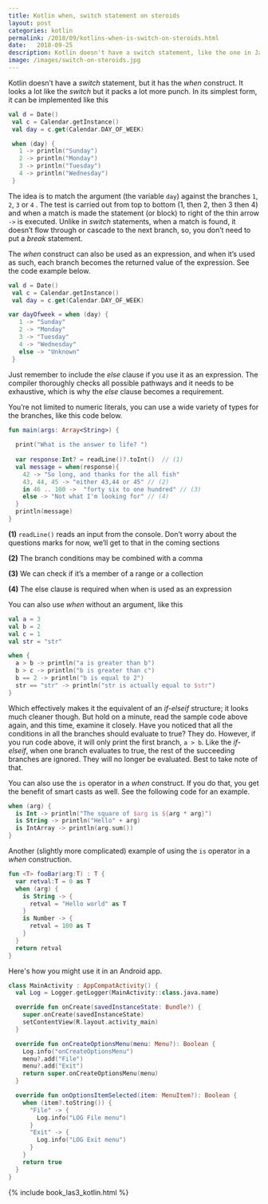 ```yaml
---
title: Kotlin when, switch statement on steroids
layout: post
categories: kotlin
permalink: /2018/09/kotlins-when-is-switch-on-steroids.html 
date:   2018-09-25 
description: Kotlin doesn't have a switch statement, like the one in Java. But, it has the when construct. You can use it either as a statement or expression. It's got superpowers
image: /images/switch-on-steroids.jpg
---
```


Kotlin doesn’t have a _switch_ statement, but it has the _when_ construct. It looks a lot like the _switch_ but it packs a lot more punch. In its simplest form, it can be implemented like this

```kotlin
val d = Date()
 val c = Calendar.getInstance()
 val day = c.get(Calendar.DAY_OF_WEEK)

 when (day) {
   1 -> println("Sunday")
   2 -> println("Monday")
   3 -> println("Tuesday")
   4 -> println("Wednesday")
 }
```

The idea is to match the argument (the variable `day`) against the branches `1`, `2`, `3` or `4` . The test is carried out from top to bottom (1, then 2, then 3 then 4) and when a match is made the statement (or block) to right of the thin arrow `->` is executed. Unlike in _switch_ statements, when a match is found, it doesn’t flow through or cascade to the next branch, so, you don’t need to put a _break_ statement.

The _when_ construct can also be used as an expression, and when it’s used as such, each branch becomes the returned value of the expression. See the code example below.

```kotlin
val d = Date()
 val c = Calendar.getInstance()
 val day = c.get(Calendar.DAY_OF_WEEK)

var dayOfweek = when (day) {
   1 -> "Sunday"
   2 -> "Monday"
   3 -> "Tuesday"
   4 -> "Wednesday"
   else -> "Unknown"
 } 
```

Just remember to include the _else_ clause if you use it as an expression. The compiler thoroughly checks all possible pathways and it needs to be exhaustive, which is why the _else_ clause becomes a requirement.

You’re not limited to numeric literals, you can use a wide variety of types for the branches, like this code below.

```kotlin
fun main(args: Array<String>) {
    
  print("What is the answer to life? ")
  
  var response:Int? = readLine()?.toInt()  // (1)                                                 
  val message = when(response){
    42 -> "So long, and thanks for the all fish"
    43, 44, 45 -> "either 43,44 or 45" // (2)   
    in 46 .. 100 ->  "forty six to one hundred" // (3)    
    else -> "Not what I'm looking for" // (4)   
  }
  println(message)
}
```

**(1)** `readLine()` reads an input from the console. Don’t worry about the questions marks for now, we’ll get to that in the coming sections

**(2)** The branch conditions may be combined with a comma

**(3)** We can check if it’s a member of a range or a collection

**(4)** The else clause is required when when is used as an expression

You can also use _when_ without an argument, like this

```kotlin
val a = 3
val b = 2
val c = 1
val str = "str"

when {
  a > b -> println("a is greater than b")
  b > c -> println("b is greater than c")
  b == 2 -> println("b is equal to 2")
  str == "str" -> println("str is actually equal to $str")
}
```

Which effectively makes it the equivalent of an _if-elseif_ structure; it looks much cleaner though. But hold on a minute, read the sample code above again, and this time, examine it closely. Have you noticed that all the conditions in all the branches should evaluate to true? They do. However, if you run code above, it will only print the first branch, `a > b`. Like the _if-elseif_, when one branch evaluates to true, the rest of the succeeding branches are ignored. They will no longer be evaluated. Best to take note of that.

You can also use the `is` operator in a _when_ construct. If you do that, you get the benefit of smart casts as well. See the following code for an example.

```kotlin
when (arg) {
  is Int -> println("The square of $arg is ${arg * arg}")
  is String -> println("Hello" + arg)
  is IntArray -> println(arg.sum())
}

```

Another (slightly more complicated) example of using the `is` operator in a _when_ construction.

```kotlin
fun <T> fooBar(arg:T) : T {   
  var retval:T = 0 as T
  when (arg) {
    is String -> {           
      retval = "Hello world" as T   
    }
    is Number -> {
      retval = 100 as T
    }
  }
  return retval
}
```

Here's how you might use it in an Android app.

```kotlin
class MainActivity : AppCompatActivity() {
  val Log = Logger.getLogger(MainActivity::class.java.name)

  override fun onCreate(savedInstanceState: Bundle?) {
    super.onCreate(savedInstanceState)
    setContentView(R.layout.activity_main)
  }

  override fun onCreateOptionsMenu(menu: Menu?): Boolean {
    Log.info("onCreateOptionsMenu")
    menu?.add("File")
    menu?.add("Exit")
    return super.onCreateOptionsMenu(menu)
  }

  override fun onOptionsItemSelected(item: MenuItem?): Boolean {
    when (item?.toString()) {
      "File" -> {
        Log.info("LOG File menu")
      }
      "Exit" -> {
        Log.info("LOG Exit menu")
      }
    }
    return true
  }
}
```

 {% include book_las3_kotlin.html %}